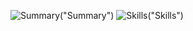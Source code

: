![Summary](https://cr-ss-service.azurewebsites.net/api/ScreenShot?widget=summary&username=lx4777)("Summary")
![Skills](https://cr-skills-chart-widget.azurewebsites.net/api/api?username=lx4777)("Skills")
